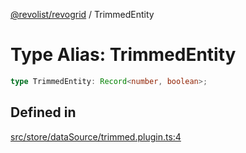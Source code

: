 [@revolist/revogrid](README.md) / TrimmedEntity

# Type Alias: TrimmedEntity

```ts
type TrimmedEntity: Record<number, boolean>;
```

## Defined in

[src/store/dataSource/trimmed.plugin.ts:4](https://github.com/revolist/revogrid/blob/80825bf77a49d260f052f2584a0efe930c2da0d3/src/store/dataSource/trimmed.plugin.ts#L4)
